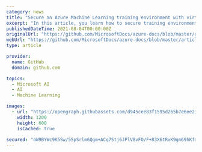 ```yaml
---
category: news
title: "Secure an Azure Machine Learning training environment with virtual networks"
excerpt: "In this article, you learn how to secure training environments with a virtual network in Azure Machine Learning. [!TIP] This article is part of a series on securing an Azure Machine Learning workflow. See the other articles in this series: Read the Network ..."
publishedDateTime: 2021-08-04T00:00:00Z
originalUrl: "https://github.com/MicrosoftDocs/azure-docs/blob/master/articles/machine-learning/how-to-secure-training-vnet.md"
webUrl: "https://github.com/MicrosoftDocs/azure-docs/blob/master/articles/machine-learning/how-to-secure-training-vnet.md"
type: article

provider:
  name: GitHub
  domain: github.com

topics:
  - Microsoft AI
  - AI
  - Machine Learning

images:
  - url: "https://opengraph.githubassets.com/d945cee83f1595d265b7e6ee275e50885eb7b99925589b4b493f0b30b2ff23e5/MicrosoftDocs/azure-docs"
    width: 1200
    height: 600
    isCached: true

secured: "oW9BYWc9K5Sw/5SpSrlm6Qgm+ACq7Stj6JPlV8vFO/F+83X6tRxK9gm69hKfm6fLpALAvndnWHjQgCjVGOOPn1PuVw3bkg4EIrzjCihomUk3m0Lee+tiweGcJT7zhWyqJ+A/NPXVdnNCoXe2ZrDEN6Gt+3oXU2w/O/7pyqbMtZ1I/S7Xt/b4nLb31OCvyfOO6HRMxlW2W6dgKYQqCSPhwssL/vOMcNRdkwFn5L9vSKqO1R37PVxftMsYJYFULCyRFcMXl36nqNJzTmL2GIyxKITSwE1TothKt+76CWtpAwWN5Z8KvTug55F0opHe9fwTko58zMCWMGYmSjoCGDHSUn4yB+wNd0RB3jGpfIh+NMM=;mKkfM01gdnQgDg7V5/zI0w=="
---
```


